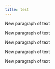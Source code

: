 ```yaml
---
title: test
---
```


<p>New paragraph of text</p>
<p>New paragraph of text</p>
<p>New paragraph of text</p>
<p>New paragraph of text</p>
<p>New paragraph of text</p>
